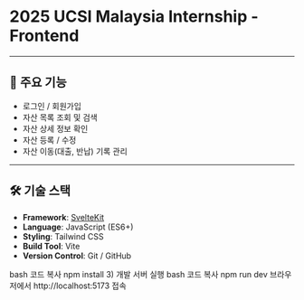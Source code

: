 # 2025 UCSI Malaysia Internship - Frontend


---

## 🚀 주요 기능
- 로그인 / 회원가입
- 자산 목록 조회 및 검색
- 자산 상세 정보 확인
- 자산 등록 / 수정
- 자산 이동(대출, 반납) 기록 관리

---

## 🛠 기술 스택
- **Framework**: [SvelteKit](https://kit.svelte.dev/)
- **Language**: JavaScript (ES6+)
- **Styling**: Tailwind CSS
- **Build Tool**: Vite
- **Version Control**: Git / GitHub


bash
코드 복사
npm install
3) 개발 서버 실행
bash
코드 복사
npm run dev
브라우저에서 http://localhost:5173 접속

